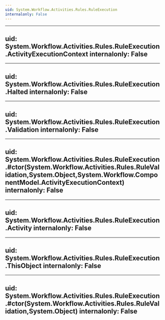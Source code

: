 ```yaml
---
uid: System.Workflow.Activities.Rules.RuleExecution
internalonly: False
---
```


---
uid: System.Workflow.Activities.Rules.RuleExecution.ActivityExecutionContext
internalonly: False
---

---
uid: System.Workflow.Activities.Rules.RuleExecution.Halted
internalonly: False
---

---
uid: System.Workflow.Activities.Rules.RuleExecution.Validation
internalonly: False
---

---
uid: System.Workflow.Activities.Rules.RuleExecution.#ctor(System.Workflow.Activities.Rules.RuleValidation,System.Object,System.Workflow.ComponentModel.ActivityExecutionContext)
internalonly: False
---

---
uid: System.Workflow.Activities.Rules.RuleExecution.Activity
internalonly: False
---

---
uid: System.Workflow.Activities.Rules.RuleExecution.ThisObject
internalonly: False
---

---
uid: System.Workflow.Activities.Rules.RuleExecution.#ctor(System.Workflow.Activities.Rules.RuleValidation,System.Object)
internalonly: False
---

